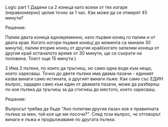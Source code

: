  Logic part
1	Дадени са 2 конеца като всеки от тях изгаря (неравномерно) целия точно за 1 час. Как може да се отмерят 45 минути?

Решение:
	
Палим двата конеца едновременно, като първия конец го палим и от двата края. Когато изгори първия конец( до момента са минали 30 минути), палим втория конец от другия край(когато запалим конеца от другия край останалото време от 30 минути, ще се съкрати на половина. Тоест още 15 минути.)

2	Има 2 пътеки, по които да тръгнеш, но само една води към нещо, което харесваш. Точно до двете пътеки има двама пазачи - единият казва винаги само истината, а другият винаги лъже. Как само със ЕДИН въпрос, зададен само към един от двамата пазачи, може да разбереш по коя пътека да тръгнеш за да стигнеш до мястото, което харесваш.

Решение:

Въпросът трябва да бъде "Ако попитам другия пазач коя е правилната пътека за мен, той коя ще ми посочи?". След този въпрос, че отговорът винаги е лъжа и продължаваме по другата пътека.

